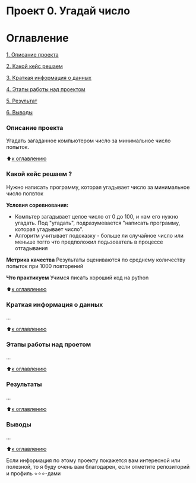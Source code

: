# Проект 0. Угадай число 

# Оглавление
[1. Описание проекта](https://github.com/andreyshveduke/sf_data_science/blob/main/project_0/README.md#Описание-проекта)

[2. Какой кейс решаем](https://github.com/andreyshveduke/sf_data_science/blob/main/project_0/README.md#Какой-кейс-решаем-)

[3. Краткая информация о данных](https://github.com/andreyshveduke/sf_data_science/blob/main/project_0/README.md#Краткая-информация-о-данных)

[4. Этапы работы над проектом](https://github.com/andreyshveduke/sf_data_science/blob/main/project_0/README.md#Этапы-работы-над-проетом)

[5. Результат](https://github.com/andreyshveduke/sf_data_science/blob/main/project_0/README.md#Результаты)

[6. Выводы](https://github.com/andreyshveduke/sf_data_science/blob/main/project_0/README.md#Выводы)

### Описание проекта
Угадать загаданное компьютером число за минимальное число попыток.

:arrow_up:[к оглавлению](https://github.com/andreyshveduke/sf_data_science/blob/main/project_0/README.md#Оглавление)

### Какой кейс решаем ?
Нужно написать программу, которая угадывает число за минимальное число попвток

**Условия соревнования:**
- Компьтер загадывает целое число от 0 до 100, и нам его нужно угадать. Под "угадать", подразумевается "написать программу, которая угадывает число".
- Алгоритм учитывает подсказку - больше ли случайное число или меньше тогго что предположил подьзователь в процессе отгадывания

**Метрика качества**
Результаты оцениваются по среднему количеству попыток при 1000 повторений

**Что практикуем**
Учимся писать хороший код на python

:arrow_up:[к оглавлению](https://github.com/andreyshveduke/sf_data_science/blob/main/project_0/README.md#Оглавление)

### Краткая информация о данных
...

:arrow_up:[к оглавлению](https://github.com/andreyshveduke/sf_data_science/blob/main/project_0/README.md#Оглавление)

### Этапы работы над проетом
...

:arrow_up:[к оглавлению](https://github.com/andreyshveduke/sf_data_science/blob/main/project_0/README.md#Оглавление)

### Результаты
...

:arrow_up:[к оглавлению](https://github.com/andreyshveduke/sf_data_science/blob/main/project_0/README.md#Оглавление)

### Выводы

...

:arrow_up:[к оглавлению](https://github.com/andreyshveduke/sf_data_science/blob/main/project_0/README.md#Оглавление)


Если информация по этому проекту покажется вам интересной или полезной, то я буду очень вам благодарен, если отметите репозиторий и профиль ⭐️⭐️⭐️-дами